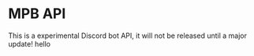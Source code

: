 # MPB API

This is a experimental Discord bot API, it will not be released until a major update!
hello
